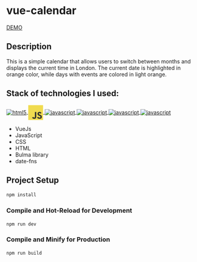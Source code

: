 # vue-calendar
[DEMO](https://apetrinko.github.io/vue-calendar/)

## Description
<p> This is a simple calendar that allows users to switch between months and displays the current time in London. The current date is highlighted in orange color, while days with events are colored in light orange.</p>

## Stack of technologies I used:
<p align="left">
  <a href="https://vuejs.org/" target="_blank" rel="noreferrer">
    <img src="https://upload.wikimedia.org/wikipedia/commons/thumb/9/95/Vue.js_Logo_2.svg/2367px-Vue.js_Logo_2.svg.png" align="center" alt="html5" width="40" height="40"/>
  </a>
  <a href="https://developer.mozilla.org/en-US/docs/Web/JavaScript" target="_blank" rel="noreferrer"> 
    <img src="https://raw.githubusercontent.com/devicons/devicon/master/icons/javascript/javascript-original.svg" align="center" alt="javascript" width="40" height="40"/> 
  </a> 
  <a href="https://developer.mozilla.org/en-US/docs/Web/CSS" target="_blank" rel="noreferrer"> 
    <img src="https://upload.wikimedia.org/wikipedia/commons/thumb/6/62/CSS3_logo.svg/240px-CSS3_logo.svg.png" align="center" alt="javascript" width="40" height="40"/> 
  </a> 
  <a href="https://www.w3schools.com/html/" target="_blank" rel="noreferrer"> 
    <img src="https://upload.wikimedia.org/wikipedia/commons/thumb/3/38/HTML5_Badge.svg/800px-HTML5_Badge.svg.png" align="center" alt="javascript" width="40" height="40"/> 
  </a> 
  <a href="https://bulma.io/" target="_blank" rel="noreferrer"> 
    <img src="https://bulma.io/images/bulma-logo.png" align="center" alt="javascript" width="auto" height="40"/> 
  </a> 
  <a href="https://date-fns.org/" target="_blank" rel="noreferrer"> 
    <img src="https://blog.date-fns.org/assets/AQADAgATv-m3DgAEms4Szlwc8yiURQMAAQI" align="center" alt="javascript" width="auto" height="40"/> 
  </a> 
</p>
<ul>
<li>VueJs</li>
<li>JavaScript</li>
<li>CSS</li>
<li>HTML</li>
<li>Bulma library</li>
<li>date-fns</li>
</ul>

## Project Setup

```sh
npm install
```

### Compile and Hot-Reload for Development

```sh
npm run dev
```

### Compile and Minify for Production

```sh
npm run build
```